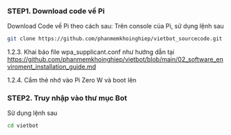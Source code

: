 
### STEP1. Download code về Pi 

Download Code về Pi theo cách sau:
Trên console của Pi, sử dụng lệnh sau
```sh
git clone https://github.com/phanmemkhoinghiep/vietbot_sourcecode.git
```

1.2.3. Khai báo file wpa_supplicant.conf như hướng dẫn tại https://github.com/phanmemkhoinghiep/vietbot/blob/main/02_software_enviroment_installation_guide.md

1.2.4. Cắm thẻ nhớ vào Pi Zero W và boot lên

### STEP2.  Truy nhập vào thư mục Bot

Sử dụng lệnh sau

```sh
cd vietbot
```
